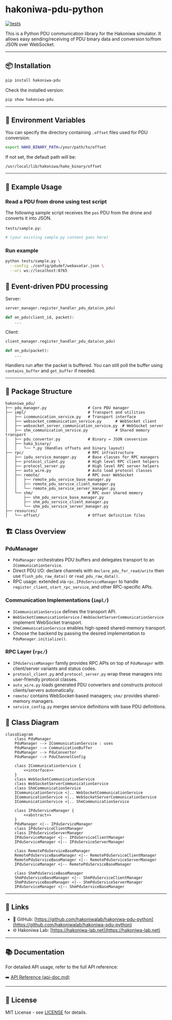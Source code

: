 # hakoniwa-pdu-python

[![tests](https://github.com/hakoniwalab/hakoniwa-pdu-python/actions/workflows/tests.yml/badge.svg)](https://github.com/hakoniwalab/hakoniwa-pdu-python/actions/workflows/tests.yml)

This is a Python PDU communication library for the Hakoniwa simulator.
It allows easy sending/receiving of PDU binary data and conversion to/from JSON over WebSocket.

---

## 📦 Installation

```bash
pip install hakoniwa-pdu
```

Check the installed version:

```bash
pip show hakoniwa-pdu
```

---

## 🔧 Environment Variables

You can specify the directory containing `.offset` files used for PDU conversion:

```bash
export HAKO_BINARY_PATH=/your/path/to/offset
```

If not set, the default path will be:

```
/usr/local/lib/hakoniwa/hako_binary/offset
```

---

## 🚀 Example Usage

### Read a PDU from drone using test script

The following sample script receives the `pos` PDU from the drone and converts it into JSON.

`tests/sample.py`:

```python
# (your existing sample.py content goes here)
```

### Run example

```bash
python tests/sample.py \
  --config ./config/pdudef/webavatar.json \
  --uri ws://localhost:8765
```
## 📡 Event-driven PDU processing

Server:

```python
server_manager.register_handler_pdu_data(on_pdu)

def on_pdu(client_id, packet):
    ...
```

Client:

```python
client_manager.register_handler_pdu_data(on_pdu)

def on_pdu(packet):
    ...
```

Handlers run after the packet is buffered. You can still poll the buffer using
`contains_buffer` and `get_buffer` if needed.


---

## 📁 Package Structure

```
hakoniwa_pdu/
├── pdu_manager.py                  # Core PDU manager
├── impl/                           # Transport and utilities
│   ├── icommunication_service.py   # Transport interface
│   ├── websocket_communication_service.py      # WebSocket client
│   ├── websocket_server_communication_service.py  # WebSocket server
│   ├── shm_communication_service.py            # Shared memory transport
│   ├── pdu_convertor.py            # Binary ⇔ JSON conversion
│   ├── hako_binary/
│   │   └── *.py (Handles offsets and binary layout)
├── rpc/                            # RPC infrastructure
│   ├── ipdu_service_manager.py     # Base classes for RPC managers
│   ├── protocol_client.py          # High level RPC client helpers
│   ├── protocol_server.py          # High level RPC server helpers
│   ├── auto_wire.py                # Auto load protocol classes
│   ├── remote/                     # RPC over WebSocket
│   │   ├── remote_pdu_service_base_manager.py
│   │   ├── remote_pdu_service_client_manager.py
│   │   └── remote_pdu_service_server_manager.py
│   └── shm/                        # RPC over shared memory
│       ├── shm_pdu_service_base_manager.py
│       ├── shm_pdu_service_client_manager.py
│       └── shm_pdu_service_server_manager.py
├── resources/
│   └── offset/                     # Offset definition files
```

## 🏗️ Class Overview

### PduManager
- `PduManager` orchestrates PDU buffers and delegates transport to an `ICommunicationService`.
- Direct PDU I/O: declare channels with `declare_pdu_for_read/write` then use `flush_pdu_raw_data()` or `read_pdu_raw_data()`.
- RPC usage: extended via `rpc.IPduServiceManager` to handle `register_client`, `start_rpc_service`, and other RPC-specific APIs.

### Communication Implementations (`impl/`)
- `ICommunicationService` defines the transport API.
- `WebSocketCommunicationService` / `WebSocketServerCommunicationService` implement WebSocket transport.
- `ShmCommunicationService` enables high-speed shared-memory transport.
- Choose the backend by passing the desired implementation to `PduManager.initialize()`.

### RPC Layer (`rpc/`)
- `IPduServiceManager` family provides RPC APIs on top of `PduManager` with client/server variants and status codes.
- `protocol_client.py` and `protocol_server.py` wrap these managers into user-friendly protocol classes.
- `auto_wire.py` loads generated PDU converters and constructs protocol clients/servers automatically.
- `remote/` contains WebSocket-based managers; `shm/` provides shared-memory managers.
- `service_config.py` merges service definitions with base PDU definitions.

## 🧭 Class Diagram

```mermaid
classDiagram
    class PduManager
    PduManager --> ICommunicationService : uses
    PduManager --> CommunicationBuffer
    PduManager --> PduConvertor
    PduManager --> PduChannelConfig

    class ICommunicationService {
        <<interface>>
    }
    class WebSocketCommunicationService
    class WebSocketServerCommunicationService
    class ShmCommunicationService
    ICommunicationService <|.. WebSocketCommunicationService
    ICommunicationService <|.. WebSocketServerCommunicationService
    ICommunicationService <|.. ShmCommunicationService

    class IPduServiceManager {
        <<abstract>>
    }
    PduManager <|-- IPduServiceManager
    class IPduServiceClientManager
    class IPduServiceServerManager
    IPduServiceManager <|-- IPduServiceClientManager
    IPduServiceManager <|-- IPduServiceServerManager

    class RemotePduServiceBaseManager
    RemotePduServiceBaseManager <|-- RemotePduServiceClientManager
    RemotePduServiceBaseManager <|-- RemotePduServiceServerManager
    IPduServiceManager <|-- RemotePduServiceBaseManager

    class ShmPduServiceBaseManager
    ShmPduServiceBaseManager <|-- ShmPduServiceClientManager
    ShmPduServiceBaseManager <|-- ShmPduServiceServerManager
    IPduServiceManager <|-- ShmPduServiceBaseManager
```

---

## 🔗 Links

* 📘 GitHub: [https://github.com/hakoniwalab/hakoniwa-pdu-python](https://github.com/hakoniwalab/hakoniwa-pdu-python)
* 🌐 Hakoniwa Lab: [https://hakoniwa-lab.net](https://hakoniwa-lab.net)

---

## 📚 Documentation

For detailed API usage, refer to the full API reference:

➡️ [API Reference (api-doc.md)](./api-doc.md)

---

## 📜 License

MIT License - see [LICENSE](./LICENSE) for details.


